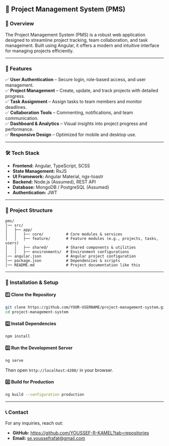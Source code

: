 ## 📌 Project Management System (PMS)

### 🚀 Overview
The Project Management System (PMS) is a robust web application designed to streamline project tracking, team collaboration, and task management. Built using Angular, it offers a modern and intuitive interface for managing projects efficiently.

---

### 🎯 Features
✅ **User Authentication** – Secure login, role-based access, and user management.  
✅ **Project Management** – Create, update, and track projects with detailed progress.  
✅ **Task Assignment** – Assign tasks to team members and monitor deadlines.  
✅ **Collaboration Tools** – Commenting, notifications, and team communication.  
✅ **Dashboard & Analytics** – Visual insights into project progress and performance.  
✅ **Responsive Design** – Optimized for mobile and desktop use.  

---

### 🛠️ Tech Stack
- **Frontend:** Angular, TypeScript, SCSS  
- **State Management:** RxJS  
- **UI Framework:** Angular Material, ngx-toastr  
- **Backend:** Node.js (Assumed), REST API  
- **Database:** MongoDB / PostgreSQL (Assumed)  
- **Authentication:** JWT  

---

### 📂 Project Structure
```
pms/
│── src/
│   ├── app/
│   │   ├── core/          # Core modules & services
│   │   ├── feature/       # Feature modules (e.g., projects, tasks, users)
│   │   ├── shared/        # Shared components & utilities
│   │   ├── environments/  # Environment configurations
│── angular.json           # Angular project configuration
│── package.json           # Dependencies & scripts
│── README.md              # Project documentation like this
```

---

### 📌 Installation & Setup
#### 1️⃣ Clone the Repository
```bash
git clone https://github.com/YOUR-USERNAME/project-management-system.git
cd project-management-system
```

#### 2️⃣ Install Dependencies
```bash
npm install
```

#### 3️⃣ Run the Development Server
```bash
ng serve
```
Then open `http://localhost:4200/` in your browser.

#### 4️⃣ Build for Production
```bash
ng build --configuration production
```

---

### 📞 Contact
For any inquiries, reach out:
- **GitHub:** https://github.com/YOUSSEF-R-KAMEL?tab=repositories
- **Email:** se.youssefrafat@gmail.com

